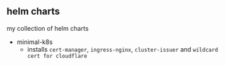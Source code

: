 ## helm charts
my collection of helm charts

- minimal-k8s
  - installs `cert-manager`, `ingress-nginx`, `cluster-issuer` and `wildcard cert for cloudflare`
